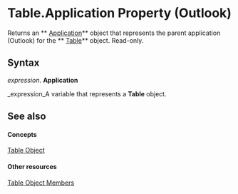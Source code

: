 
# Table.Application Property (Outlook)

Returns an  ** [Application](797003e7-ecd1-eccb-eaaf-32d6ddde8348.md)** object that represents the parent application (Outlook) for the ** [Table](0affaafd-93fe-227a-acee-e09a86cadc20.md)** object. Read-only.


## Syntax

 _expression_. **Application**

 _expression_A variable that represents a  **Table** object.


## See also


#### Concepts


 [Table Object](0affaafd-93fe-227a-acee-e09a86cadc20.md)
#### Other resources


 [Table Object Members](bd9db35d-0738-22cf-a936-425d5a0ead87.md)
